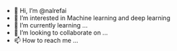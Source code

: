 - 👋 Hi, I’m @nalrefai
- 👀 I’m interested in Machine learning and deep learning
- 🌱 I’m currently learning ...
- 💞️ I’m looking to collaborate on ...
- 📫 How to reach me ...

<!---
nalrefai/nalrefai is a ✨ special ✨ repository because its `README.md` (this file) appears on your GitHub profile.
You can click the Preview link to take a look at your changes.
--->
